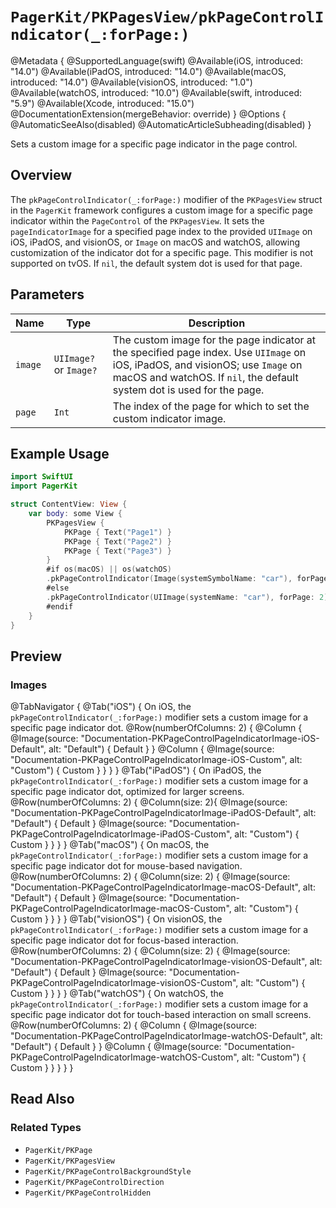 # ``PagerKit/PKPagesView/pkPageControlIndicator(_:forPage:)``

@Metadata {
    @SupportedLanguage(swift)
    @Available(iOS, introduced: "14.0")
    @Available(iPadOS, introduced: "14.0")
    @Available(macOS, introduced: "14.0")
    @Available(visionOS, introduced: "1.0")
    @Available(watchOS, introduced: "10.0")
    @Available(swift, introduced: "5.9")
    @Available(Xcode, introduced: "15.0")
    @DocumentationExtension(mergeBehavior: override)
}
@Options {
    @AutomaticSeeAlso(disabled)
    @AutomaticArticleSubheading(disabled)
}

Sets a custom image for a specific page indicator in the page control.

## Overview

The `pkPageControlIndicator(_:forPage:)` modifier of the `PKPagesView` struct in the `PagerKit` framework configures a custom image for a specific page indicator within the `PageControl` of the `PKPagesView`. It sets the `pageIndicatorImage` for a specified page index to the provided `UIImage` on iOS, iPadOS, and visionOS, or `Image` on macOS and watchOS, allowing customization of the indicator dot for a specific page. This modifier is  not supported on tvOS. If `nil`, the default system dot is used for that page.

## Parameters

| Name | Type | Description |
|------|------|-------------|
| `image` | `UIImage?` or `Image?` | The custom image for the page indicator at the specified page index. Use `UIImage` on iOS, iPadOS, and visionOS; use `Image` on macOS and watchOS. If `nil`, the default system dot is used for the page. |
| `page` | `Int` | The index of the page for which to set the custom indicator image. |

## Example Usage

```swift
import SwiftUI
import PagerKit

struct ContentView: View {
    var body: some View {
        PKPagesView {
            PKPage { Text("Page1") }
            PKPage { Text("Page2") }
            PKPage { Text("Page3") }
        }
        #if os(macOS) || os(watchOS)
        .pkPageControlIndicator(Image(systemSymbolName: "car"), forPage: 2)
        #else
        .pkPageControlIndicator(UIImage(systemName: "car"), forPage: 2)
        #endif
    }
}
```

## Preview

### Images

@TabNavigator {
    @Tab("iOS") {
        On iOS, the `pkPageControlIndicator(_:forPage:)` modifier sets a custom image for a specific page indicator dot.
        @Row(numberOfColumns: 2) {
            @Column {
                @Image(source: "Documentation-PKPageControlPageIndicatorImage-iOS-Default", alt: "Default") {
                    Default
                }
            }
            @Column {
                @Image(source: "Documentation-PKPageControlPageIndicatorImage-iOS-Custom", alt: "Custom") {
                    Custom
                }
            }
        }
    }
    @Tab("iPadOS") {
        On iPadOS, the `pkPageControlIndicator(_:forPage:)` modifier sets a custom image for a specific page indicator dot, optimized for larger screens.
        @Row(numberOfColumns: 2) {
            @Column(size: 2){
                @Image(source: "Documentation-PKPageControlPageIndicatorImage-iPadOS-Default", alt: "Default") {
                    Default
                }
                @Image(source: "Documentation-PKPageControlPageIndicatorImage-iPadOS-Custom", alt: "Custom") {
                    Custom
                }
            }
        }
    }
    @Tab("macOS") {
        On macOS, the `pkPageControlIndicator(_:forPage:)` modifier sets a custom image for a specific page indicator dot for mouse-based navigation.
        @Row(numberOfColumns: 2) {
            @Column(size: 2) {
                @Image(source: "Documentation-PKPageControlPageIndicatorImage-macOS-Default", alt: "Default") {
                    Default
                }
                @Image(source: "Documentation-PKPageControlPageIndicatorImage-macOS-Custom", alt: "Custom") {
                    Custom
                }
            }
        }
    }
    @Tab("visionOS") {
        On visionOS, the `pkPageControlIndicator(_:forPage:)` modifier sets a custom image for a specific page indicator dot for focus-based interaction.
        @Row(numberOfColumns: 2) {
            @Column(size: 2) {
                @Image(source: "Documentation-PKPageControlPageIndicatorImage-visionOS-Default", alt: "Default") {
                    Default
                }
                @Image(source: "Documentation-PKPageControlPageIndicatorImage-visionOS-Custom", alt: "Custom") {
                    Custom
                }
            }
        }
    }
    @Tab("watchOS") {
        On watchOS, the `pkPageControlIndicator(_:forPage:)` modifier sets a custom image for a specific page indicator dot for touch-based interaction on small screens.
        @Row(numberOfColumns: 2) {
            @Column {
                @Image(source: "Documentation-PKPageControlPageIndicatorImage-watchOS-Default", alt: "Default") {
                    Default
                }
            }
            @Column {
                @Image(source: "Documentation-PKPageControlPageIndicatorImage-watchOS-Custom", alt: "Custom") {
                    Custom
                }
            }
        }
    }
}

## Read Also

### Related Types
- ``PagerKit/PKPage``
- ``PagerKit/PKPagesView``
- ``PagerKit/PKPageControlBackgroundStyle``
- ``PagerKit/PKPageControlDirection``
- ``PagerKit/PKPageControlHidden``
